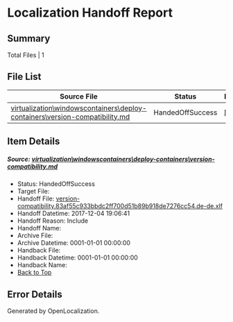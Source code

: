 # <a name='report-top'></a> Localization Handoff Report

## Summary
 Total Files | 1

## File List
 Source File | Status | Details 
 ----------- | ------ | ------- 
 [virtualization\windowscontainers\deploy-containers\version-compatibility.md](https://github.com/Microsoft/Virtualization-Documentation-Private/blob/14236080ca22d6d47d7a3e52c339cd4fb18899bd/virtualization/windowscontainers/deploy-containers/version-compatibility.md) | HandedOffSuccess | [Details](#abeaab44d1683cbae2edb6a26c4adfe8f77e100a302)

## Item Details
##### <a name='abeaab44d1683cbae2edb6a26c4adfe8f77e100a302'></a> Source: [virtualization\windowscontainers\deploy-containers\version-compatibility.md](https://github.com/Microsoft/Virtualization-Documentation-Private/blob/14236080ca22d6d47d7a3e52c339cd4fb18899bd/virtualization/windowscontainers/deploy-containers/version-compatibility.md)
* Status: HandedOffSuccess
* Target File: 
* Handoff File: [version-compatibility.83af55c933bbdc2ff700d51b89b918de7276cc54.de-de.xlf](https://github.com/MicrosoftDocs/Virtualization-Documentation-Private.handoff/blob/437f533c11cbbefeb63f1466a1f62982454dd490/ol-handoff/MicrosoftDocs/Virtualization-Documentation-Private.de-de/live/version-compatibility.83af55c933bbdc2ff700d51b89b918de7276cc54.de-de.xlf)
* Handoff Datetime: 2017-12-04 19:06:41
* Handoff Reason: Include
* Handoff Name: 
* Archive File: 
* Archive Datetime: 0001-01-01 00:00:00
* Handback File: 
* Handback Datetime: 0001-01-01 00:00:00
* Handback Name: 
* [Back to Top](#report-top)


## Error Details

Generated by OpenLocalization.
